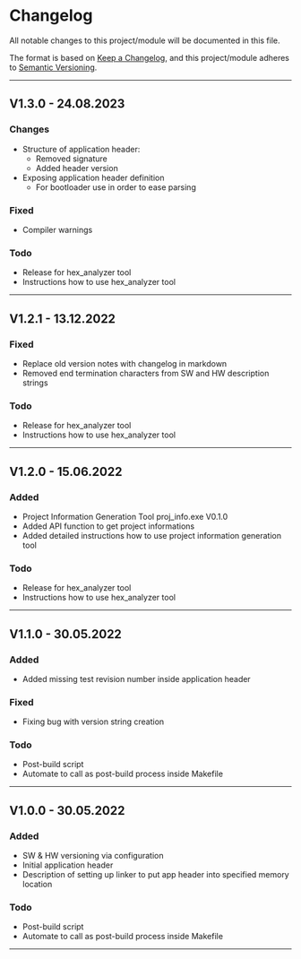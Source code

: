 # Changelog
All notable changes to this project/module will be documented in this file.

The format is based on [Keep a Changelog](https://keepachangelog.com/en/1.0.0/),
and this project/module adheres to [Semantic Versioning](https://semver.org/spec/v2.0.0.html).

---
## V1.3.0 - 24.08.2023

### Changes
 - Structure of application header:
    - Removed signature
    - Added header version
 - Exposing application header definition
    - For bootloader use in order to ease parsing

### Fixed
 - Compiler warnings

### Todo
 - Release for hex_analyzer tool
 - Instructions how to use hex_analyzer tool

---
## V1.2.1 - 13.12.2022

### Fixed
 - Replace old version notes with changelog in markdown
 - Removed end termination characters from SW and HW description strings

### Todo
 - Release for hex_analyzer tool
 - Instructions how to use hex_analyzer tool

---
## V1.2.0 - 15.06.2022

### Added
 - Project Information Generation Tool proj_info.exe V0.1.0
 - Added API function to get project informations
 - Added detailed instructions how to use project information generation tool

### Todo
 - Release for hex_analyzer tool
 - Instructions how to use hex_analyzer tool

---
## V1.1.0 - 30.05.2022

### Added
 - Added missing test revision number inside application header

### Fixed
 - Fixing bug with version string creation 

### Todo
 - Post-build script
 - Automate to call as post-build process inside Makefile

---
## V1.0.0 - 30.05.2022

### Added
 - SW & HW versioning via configuration
 - Initial application header
 - Description of setting up linker to put app header into specified memory location

### Todo
 - Post-build script
 - Automate to call as post-build process inside Makefile

---